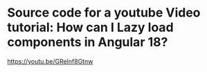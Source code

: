 # Source code for a youtube Video tutorial: How can I Lazy load components in Angular 18?
https://youtu.be/GRelnf8Gtnw
